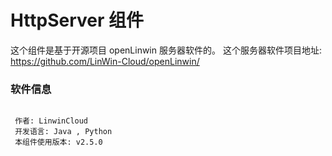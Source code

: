 # HttpServer 组件
这个组件是基于开源项目 openLinwin 服务器软件的。
这个服务器软件项目地址: https://github.com/LinWin-Cloud/openLinwin/

### 软件信息
```
 
 作者: LinwinCloud
 开发语言: Java , Python
 本组件使用版本: v2.5.0

```